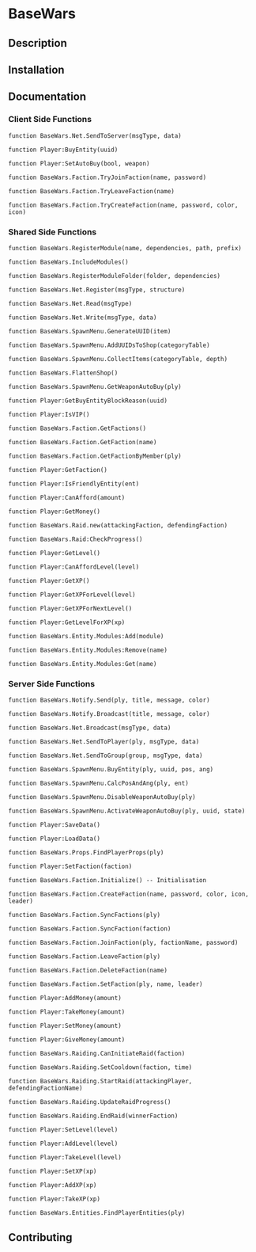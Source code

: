 # BaseWars 

## Description

## Installation

## Documentation
### Client Side Functions

```
function BaseWars.Net.SendToServer(msgType, data)
```
```
function Player:BuyEntity(uuid)
```
```
function Player:SetAutoBuy(bool, weapon)
```
```
function BaseWars.Faction.TryJoinFaction(name, password)
```
```
function BaseWars.Faction.TryLeaveFaction(name)
```
```
function BaseWars.Faction.TryCreateFaction(name, password, color, icon)
```
### Shared Side Functions

```
function BaseWars.RegisterModule(name, dependencies, path, prefix)
```
```
function BaseWars.IncludeModules()
```
```
function BaseWars.RegisterModuleFolder(folder, dependencies)
```
```
function BaseWars.Net.Register(msgType, structure)
```
```
function BaseWars.Net.Read(msgType)
```
```
function BaseWars.Net.Write(msgType, data)
```
```
function BaseWars.SpawnMenu.GenerateUUID(item)
```
```
function BaseWars.SpawnMenu.AddUUIDsToShop(categoryTable)
```
```
function BaseWars.SpawnMenu.CollectItems(categoryTable, depth)
```
```
function BaseWars.FlattenShop()
```
```
function BaseWars.SpawnMenu.GetWeaponAutoBuy(ply)
```
```
function Player:GetBuyEntityBlockReason(uuid)
```
```
function Player:IsVIP()
```
```
function BaseWars.Faction.GetFactions()
```
```
function BaseWars.Faction.GetFaction(name)
```
```
function BaseWars.Faction.GetFactionByMember(ply)
```
```
function Player:GetFaction()
```
```
function Player:IsFriendlyEntity(ent)
```
```
function Player:CanAfford(amount)
```
```
function Player:GetMoney()
```
```
function BaseWars.Raid.new(attackingFaction, defendingFaction)
```
```
function BaseWars.Raid:CheckProgress()
```
```
function Player:GetLevel()
```
```
function Player:CanAffordLevel(level)
```
```
function Player:GetXP()
```
```
function Player:GetXPForLevel(level)
```
```
function Player:GetXPForNextLevel()
```
```
function Player:GetLevelForXP(xp)
```
```
function BaseWars.Entity.Modules:Add(module)
```
```
function BaseWars.Entity.Modules:Remove(name)
```
```
function BaseWars.Entity.Modules:Get(name)
```
### Server Side Functions

```
function BaseWars.Notify.Send(ply, title, message, color)
```
```
function BaseWars.Notify.Broadcast(title, message, color)
```
```
function BaseWars.Net.Broadcast(msgType, data)
```
```
function BaseWars.Net.SendToPlayer(ply, msgType, data)
```
```
function BaseWars.Net.SendToGroup(group, msgType, data)
```
```
function BaseWars.SpawnMenu.BuyEntity(ply, uuid, pos, ang)
```
```
function BaseWars.SpawnMenu.CalcPosAndAng(ply, ent)
```
```
function BaseWars.SpawnMenu.DisableWeaponAutoBuy(ply)
```
```
function BaseWars.SpawnMenu.ActivateWeaponAutoBuy(ply, uuid, state)
```
```
function Player:SaveData()
```
```
function Player:LoadData()
```
```
function BaseWars.Props.FindPlayerProps(ply)
```
```
function Player:SetFaction(faction)
```
```
function BaseWars.Faction.Initialize() -- Initialisation
```
```
function BaseWars.Faction.CreateFaction(name, password, color, icon, leader)
```
```
function BaseWars.Faction.SyncFactions(ply)
```
```
function BaseWars.Faction.SyncFaction(faction)
```
```
function BaseWars.Faction.JoinFaction(ply, factionName, password)
```
```
function BaseWars.Faction.LeaveFaction(ply)
```
```
function BaseWars.Faction.DeleteFaction(name)
```
```
function BaseWars.Faction.SetFaction(ply, name, leader)
```
```
function Player:AddMoney(amount)
```
```
function Player:TakeMoney(amount)
```
```
function Player:SetMoney(amount)
```
```
function Player:GiveMoney(amount)
```
```
function BaseWars.Raiding.CanInitiateRaid(faction)
```
```
function BaseWars.Raiding.SetCooldown(faction, time)
```
```
function BaseWars.Raiding.StartRaid(attackingPlayer, defendingFactionName)
```
```
function BaseWars.Raiding.UpdateRaidProgress()
```
```
function BaseWars.Raiding.EndRaid(winnerFaction)
```
```
function Player:SetLevel(level)
```
```
function Player:AddLevel(level)
```
```
function Player:TakeLevel(level)
```
```
function Player:SetXP(xp)
```
```
function Player:AddXP(xp)
```
```
function Player:TakeXP(xp)
```
```
function BaseWars.Entities.FindPlayerEntities(ply)
```
## Contributing